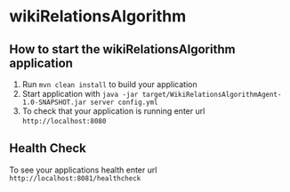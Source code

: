 # wikiRelationsAlgorithm

How to start the wikiRelationsAlgorithm application
---

1. Run `mvn clean install` to build your application
1. Start application with `java -jar target/WikiRelationsAlgorithmAgent-1.0-SNAPSHOT.jar server config.yml`
1. To check that your application is running enter url `http://localhost:8080`

Health Check
---

To see your applications health enter url `http://localhost:8081/healthcheck`
